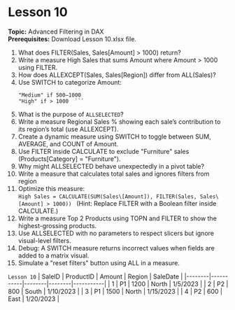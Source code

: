 # Lesson 10
**Topic:** Advanced Filtering in DAX  
**Prerequisites:** Download Lesson 10.xlsx file.

1. What does FILTER(Sales, Sales\[Amount] > 1000) return?  
2. Write a measure High Sales that sums Amount where Amount > 1000 using FILTER.  
3. How does ALLEXCEPT(Sales, Sales\[Region]) differ from ALL(Sales)?  
4. Use SWITCH to categorize Amount:  
   ```"Low" if < 500  
   "Medium" if 500–1000  
   "High" if > 1000  ```
5. What is the purpose of ```ALLSELECTED```?  
6. Write a measure Regional Sales % showing each sale’s contribution to its region’s total (use ALLEXCEPT).  
7. Create a dynamic measure using SWITCH to toggle between SUM, AVERAGE, and COUNT of Amount.  
8. Use FILTER inside CALCULATE to exclude "Furniture" sales (Products\[Category] = "Furniture").  
9. Why might ALLSELECTED behave unexpectedly in a pivot table?  
10. Write a measure that calculates total sales and ignores filters from region  
11. Optimize this measure:  
    ```High Sales = CALCULATE(SUM(Sales\[Amount]), FILTER(Sales, Sales\[Amount] > 1000)) ``` 
    (Hint: Replace FILTER with a Boolean filter inside CALCULATE.)  
12. Write a measure Top 2 Products using TOPN and FILTER to show the highest-grossing products.  
13. Use ALLSELECTED with no parameters to respect slicers but ignore visual-level filters.  
14. Debug: A SWITCH measure returns incorrect values when fields are added to a matrix visual.  
15. Simulate a "reset filters" button using ALL in a measure.  

```Lesson 10```
| SaleID | ProductID | Amount | Region | SaleDate  |
|--------|-----------|--------|--------|-----------|
| 1      | P1        | 1200   | North  | 1/5/2023  |
| 2      | P2        | 800    | South  | 1/10/2023 |
| 3      | P1        | 1500   | North  | 1/15/2023 |
| 4      | P2        | 600    | East   | 1/20/2023 |
